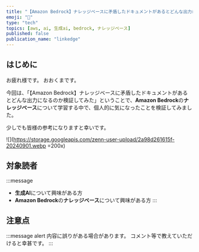 ```yaml
---
title: "【Amazon Bedrock】ナレッジベースに矛盾したドキュメントがあるとどんな出力になるのか検証してみた"
emoji: "🧠"
type: "tech"
topics: [aws, ai, 生成ai, bedrock, ナレッジベース]
published: false
publication_name: "linkedge"
---
```


## はじめに
お疲れ様です。
おおくまです。

今回は、「【Amazon Bedrock】ナレッジベースに矛盾したドキュメントがあるとどんな出力になるのか検証してみた」ということで、**Amazon Bedrock**の**ナレッジベース**について学習する中で、個人的に気になったことを検証してみました。

少しでも皆様の参考になりますと幸いです。

![](https://storage.googleapis.com/zenn-user-upload/2a98d261615f-20240901.webp =200x)

## 対象読者
:::message
- **生成AI**について興味がある方
- **Amazon Bedrock**の**ナレッジベース**について興味がある方
:::

## 注意点
:::message alert
内容に誤りがある場合があります。
コメント等で教えていただけると幸甚です。
:::
